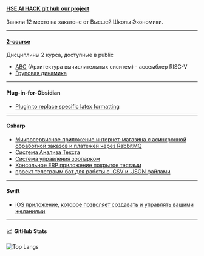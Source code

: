 
#### [HSE AI HACK git hub our project](https://github.com/isogonalconjugate/hse-ai-hackaton)
Заняли 12 место на хакатоне от Высшей Школы Экономики.

---
#### [2-course](https://github.com/krevetka-is-afk/2-course)
Дисциплины 2 курса, доступные в public 
- [АВС](https://github.com/krevetka-is-afk/2-course/tree/main/%D0%90%D0%92%D0%A1) (Архитектура вычислительных сиситем) - ассемблер RISC-V
- [Груповая динамика](https://github.com/krevetka-is-afk/2-course/tree/main/%D0%93%D1%80%D1%83%D0%BF%D0%BF%D0%BE%D0%B2%D0%B0%D1%8F%20%D0%B4%D0%B8%D0%BD%D0%B0%D0%BC%D0%B8%D0%BA%D0%B0)
---

#### Plug-in-for-Obsidian
- [Plugin to replace specific latex formatting](https://github.com/krevetka-is-afk/Plug-in-for-Obsidian)
---

#### Csharp
- [Микросервисное приложение интернет-магазина с асинхронной обработкой заказов и платежей через RabbitMQ](https://github.com/krevetka-is-afk/AsyncShop/tree/main)
- [Система Анализа Текста](https://github.com/krevetka-is-afk/SD_CW_2)
- [Система управления зоопарком](https://github.com/krevetka-is-afk/WebAppZoo)
- [Консольное ERP приложение покрытое тестами](https://github.com/krevetka-is-afk/ERPSysZoo)
- [проект телеграмм бот для работы с .CSV и .JSON файлами](https://github.com/krevetka-is-afk/Csharp/tree/main)


---

#### Swift
- [iOS приложение, которое позволяет создавать и управлять вашими желаниями](https://github.com/krevetka-is-afk/Wish-maker-App-2)
---

#### 📈 &nbsp;GitHub Stats
![Top Langs](https://github-readme-stats.vercel.app/api/top-langs/?username=krevetka-is-afk&layout=compact&theme=default)
